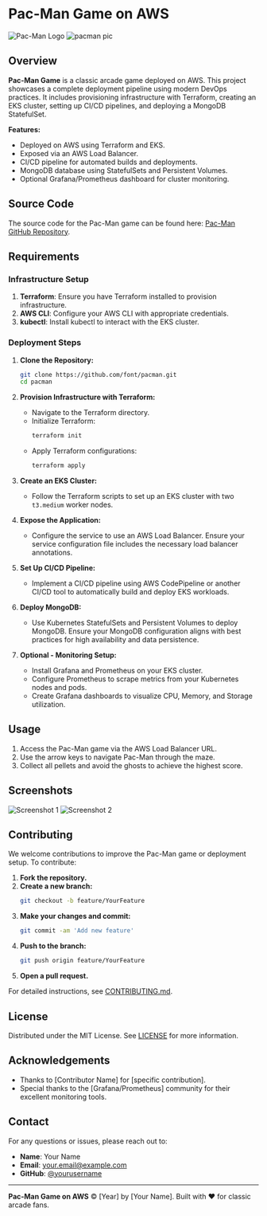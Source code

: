 # Pac-Man Game on AWS

![Pac-Man Logo](https://via.placeholder.com/150x100?text=Pac-Man)
![pacman pic](https://github.com/user-attachments/assets/1c1d683b-ea36-4873-b787-e56914a5cfb3)

## Overview

**Pac-Man Game** is a classic arcade game deployed on AWS. This project showcases a complete deployment pipeline using modern DevOps practices. It includes provisioning infrastructure with Terraform, creating an EKS cluster, setting up CI/CD pipelines, and deploying a MongoDB StatefulSet.

**Features:**
- Deployed on AWS using Terraform and EKS.
- Exposed via an AWS Load Balancer.
- CI/CD pipeline for automated builds and deployments.
- MongoDB database using StatefulSets and Persistent Volumes.
- Optional Grafana/Prometheus dashboard for cluster monitoring.

## Source Code

The source code for the Pac-Man game can be found here: [Pac-Man GitHub Repository](https://github.com/font/pacman).

## Requirements

### Infrastructure Setup

1. **Terraform**: Ensure you have Terraform installed to provision infrastructure.
2. **AWS CLI**: Configure your AWS CLI with appropriate credentials.
3. **kubectl**: Install kubectl to interact with the EKS cluster.

### Deployment Steps

1. **Clone the Repository:**
    ```bash
    git clone https://github.com/font/pacman.git
    cd pacman
    ```

2. **Provision Infrastructure with Terraform:**
    - Navigate to the Terraform directory.
    - Initialize Terraform:
      ```bash
      terraform init
      ```
    - Apply Terraform configurations:
      ```bash
      terraform apply
      ```

3. **Create an EKS Cluster:**
    - Follow the Terraform scripts to set up an EKS cluster with two `t3.medium` worker nodes.

4. **Expose the Application:**
    - Configure the service to use an AWS Load Balancer. Ensure your service configuration file includes the necessary load balancer annotations.

5. **Set Up CI/CD Pipeline:**
    - Implement a CI/CD pipeline using AWS CodePipeline or another CI/CD tool to automatically build and deploy EKS workloads.

6. **Deploy MongoDB:**
    - Use Kubernetes StatefulSets and Persistent Volumes to deploy MongoDB. Ensure your MongoDB configuration aligns with best practices for high availability and data persistence.

7. **Optional - Monitoring Setup:**
    - Install Grafana and Prometheus on your EKS cluster.
    - Configure Prometheus to scrape metrics from your Kubernetes nodes and pods.
    - Create Grafana dashboards to visualize CPU, Memory, and Storage utilization.

## Usage

1. Access the Pac-Man game via the AWS Load Balancer URL.
2. Use the arrow keys to navigate Pac-Man through the maze.
3. Collect all pellets and avoid the ghosts to achieve the highest score.

## Screenshots

![Screenshot 1](https://via.placeholder.com/600x400?text=Screenshot+1)
![Screenshot 2](https://via.placeholder.com/600x400?text=Screenshot+2)

## Contributing

We welcome contributions to improve the Pac-Man game or deployment setup. To contribute:

1. **Fork the repository.**
2. **Create a new branch:**
    ```bash
    git checkout -b feature/YourFeature
    ```
3. **Make your changes and commit:**
    ```bash
    git commit -am 'Add new feature'
    ```
4. **Push to the branch:**
    ```bash
    git push origin feature/YourFeature
    ```
5. **Open a pull request.**

For detailed instructions, see [CONTRIBUTING.md](CONTRIBUTING.md).

## License

Distributed under the MIT License. See [LICENSE](LICENSE) for more information.

## Acknowledgements

- Thanks to [Contributor Name] for [specific contribution].
- Special thanks to the [Grafana/Prometheus] community for their excellent monitoring tools.

## Contact

For any questions or issues, please reach out to:

- **Name**: Your Name
- **Email**: your.email@example.com
- **GitHub**: [@yourusername](https://github.com/yourusername)

---

**Pac-Man Game on AWS** © [Year] by [Your Name]. Built with ❤️ for classic arcade fans.
